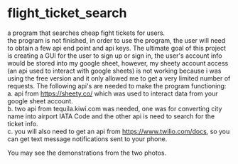 # flight_ticket_search<br />
a program that searches cheap fight tickets for users.<br />
the program is not finished, in order to use the program, the user will need to obtain a few api end point and api keys.
The ultimate goal of this project is creating a GUI for the user to sign up or sign in, the user's account info would be stored into my google sheet, however, my sheety account access (an api used to interact with google sheets) is not working because i was using the free version and it only allowed me to get a very limited number of requests.
The following api's are needed to make the program functioning:<br />
  a. api from https://sheety.co/ which was used to interact data from your google sheet account.<br />
  b. two api from tequila.kiwi.com was needed, one was for converting city name into airport IATA Code and the other api is need to search for the ticket info.<br />
  c. you will also need to get an api from https://www.twilio.com/docs, so you can get text message notifications sent to your phone.<br />

You may see the demonstrations from the two photos.
